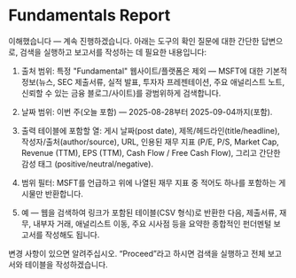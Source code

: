 # Fundamentals Report

이해했습니다 — 계속 진행하겠습니다. 아래는 도구의 확인 질문에 대한 간단한 답변으로, 검색을 실행하고 보고서를 작성하는 데 필요한 내용입니다:

1) 출처 범위: 특정 "Fundamental" 웹사이트/플랫폼은 제외 — MSFT에 대한 기본적 정보(뉴스, SEC 제출서류, 실적 발표, 투자자 프레젠테이션, 주요 애널리스트 노트, 신뢰할 수 있는 금융 블로그/사이트)를 광범위하게 검색합니다.

2) 날짜 범위: 이번 주(오늘 포함) — 2025-08-28부터 2025-09-04까지(포함).

3) 출력 테이블에 포함할 열: 게시 날짜(post date), 제목/헤드라인(title/headline), 작성자/출처(author/source), URL, 인용된 재무 지표 (P/E, P/S, Market Cap, Revenue (TTM), EPS (TTM), Cash Flow / Free Cash Flow), 그리고 간단한 감성 태그 (positive/neutral/negative).

4) 범위 필터: MSFT를 언급하고 위에 나열된 재무 지표 중 적어도 하나를 포함하는 게시물만 반환합니다.

5) 예 — 웹을 검색하여 링크가 포함된 테이블(CSV 형식)로 반환한 다음, 제출서류, 재무, 내부자 거래, 애널리스트 이동, 주요 시사점 등을 요약한 종합적인 펀더멘털 보고서를 작성해도 됩니다.

변경 사항이 있으면 알려주십시오. “Proceed”라고 하시면 검색을 실행하고 전체 보고서와 테이블을 작성하겠습니다.
